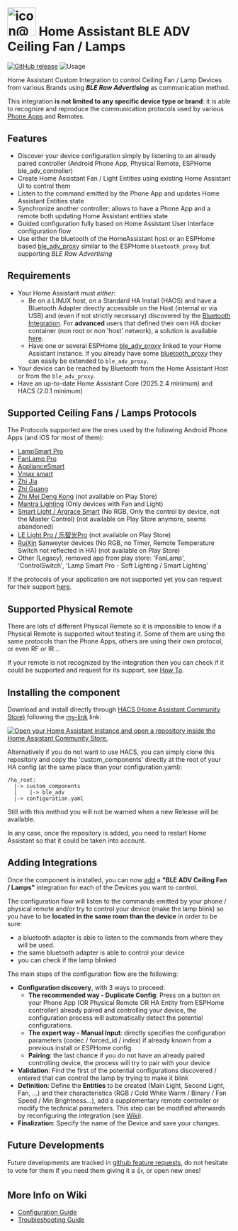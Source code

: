 # <img width="64" height="64" alt="icon@2x" src="https://github.com/user-attachments/assets/29025370-fa25-41a1-ad18-5ca567dbf120" />  Home Assistant BLE ADV Ceiling Fan / Lamps

[![GitHub release](https://img.shields.io/github/v/release/NicoIIT/ha-ble-adv.svg)](https://github.com/NicoIIT/ha-ble-adv/releases/)
![Usage](https://img.shields.io/badge/dynamic/json?color=9932CC&logo=home-assistant&label=usage&suffix=%20installs&cacheSeconds=15600&url=https://analytics.home-assistant.io/custom_integrations.json&query=$.ble_adv.total)

Home Assistant Custom Integration to control Ceiling Fan / Lamp Devices from various Brands using **_BLE Raw Advertising_** as communication method.

This integration **is not limited to any specific device type or brand**: it is able to recognize and reproduce the communication protocols used by various [Phone Apps](#supported-ceiling-fans--lamps-protocols) and Remotes.

## Features
* Discover your device configuration simply by listening to an already paired controller (Android Phone App, Physical Remote, ESPHome ble_adv_controller)
* Create Home Assistant Fan / Light Entities using existing Home Assistant UI to control them
* Listen to the command emitted by the Phone App and updates Home Assistant Entities state
* Synchronize another controller: allows to have a Phone App and a remote both updating Home Assistant entities state
* Guided configuration fully based on Home Assistant User Interface configuration flow
* Use either the bluetooth of the HomeAssistant host or an ESPHome based [ble_adv_proxy](https://github.com/NicoIIT/esphome-ble_adv_proxy) similar to the ESPHome `bluetooth_proxy` but supporting _BLE Raw Advertising_

## Requirements
* Your Home Assistant must _either_:
  * Be on a LINUX host, on a Standard HA Install (HAOS) and have a Bluetooth Adapter directly accessible on the Host (internal or via USB) and (even if not strictly necessary) discovered by the [Bluetooth Integration](https://www.home-assistant.io/integrations/bluetooth/). For **advanced** users that defined their own HA docker container (non root or non 'host' network), a solution is available [here](https://github.com/NicoIIT/ha-ble-adv/wiki/Workaround-for-HA-non-'network_mode:-host'-or-non-root-installations).
  * Have one or several ESPHome [ble_adv_proxy](https://github.com/NicoIIT/esphome-ble_adv_proxy) linked to your Home Assistant instance. If you already have some [bluetooth_proxy](https://esphome.io/components/bluetooth_proxy/) they can easily be extended to `ble_adv_proxy`.
* Your device can be reached by Bluetooth from the Home Assistant Host or from the `ble_adv_proxy`.
* Have an up-to-date Home Assistant Core (2025.2.4 minimum) and HACS (2.0.1 minimum)

## Supported Ceiling Fans / Lamps Protocols
The Protocols supported are the ones used by the following Android Phone Apps (and iOS for most of them):

* [LampSmart Pro](https://play.google.com/store/apps/details?id=com.jingyuan.lamp)
* [FanLamp Pro](https://play.google.com/store/apps/details?id=com.jingyuan.fan_lamp)
* [ApplianceSmart](https://play.google.com/store/apps/details?id=com.jingyuan.smart_home)
* [Vmax smart](https://play.google.com/store/apps/details?id=com.jingyuan.vmax_smart)
* [Zhi Jia](https://play.google.com/store/apps/details?id=com.cxw.cxwblelight)
* [Zhi Guang](https://play.google.com/store/apps/details?id=com.cxw.zhiguang)
* [Zhi Mei Deng Kong](http://mihuan.iotworkshop.com/zhiguang/) (not available on Play Store)
* [Mantra Lighting](https://play.google.com/store/apps/details?id=com.newenergy.baolilan) (Only devices with Fan and Light)
* [Smart Light / Argrace Smart](https://apkpure.com/argrace-smart/ai.argrace.oem) (No RGB, Only the control by device, not the Master Control) (not available on Play Store anymore, seems abandoned)
* [LE Light Pro / 乐智光Pro](https://openapi.lelight.top/dl/cqan) (not available on Play Store)
* [RuiXin](https://rx-etech.com/rxzn.html) Sanweyter devices (No RGB, no Timer, Remote Temperature Switch not reflected in HA) (not available on Play Store)
* Other (Legacy), removed app from play store: 'FanLamp', 'ControlSwitch', 'Lamp Smart Pro - Soft Lighting / Smart Lighting'

If the protocols of your application are not supported yet you can request for their support [here](https://github.com/NicoIIT/ha-ble-adv/issues/new?template=new_app.yml).

## Supported Physical Remote
There are lots of different Physical Remote so it is impossible to know if a Physical Remote is supported witout testing it. Some of them are using the same protocols than the Phone Apps, others are using their own protocol, or even RF or IR...

If your remote is not recognized by the integration then you can check if it could be supported and request for its support, see [How To](https://github.com/NicoIIT/ha-ble-adv/wiki/How-to-know-if-my-Physical-Remote-is-using-BLE-Advertising-to-control-my-device).

## Installing the component
Download and install directly through [HACS (Home Assistant Community Store)](https://www.hacs.xyz/) following the [my-link](https://my.home-assistant.io/) link:

[![Open your Home Assistant instance and open a repository inside the Home Assistant Community Store.](https://my.home-assistant.io/badges/hacs_repository.svg)](https://my.home-assistant.io/redirect/hacs_repository/?owner=NicoIIT&repository=ha-ble-adv)

Alternatively if you do not want to use HACS, you can simply clone this repository and copy the 'custom_components' directly at the root of your HA config (at the same place than your configuration.yaml):
```
/ha_root:
  |-> custom_components
  |    |-> ble_adv
  |-> configuration.yaml
```
Still with this method you will not be warned when a new Release will be available.

In any case, once the repository is added, you need to restart Home Assistant so that it could be taken into account.

## Adding Integrations
Once the component is installed, you can now [add](https://www.home-assistant.io/getting-started/integration/) a **"BLE ADV Ceiling Fan / Lamps"** integration for each of the Devices you want to control.

The configuration flow will listen to the commands emitted by your phone / physical remote and/or try to control your device (make the lamp blink) so you have to be **located in the same room than the device** in order to be sure:
* a bluetooth adapter is able to listen to the commands from where they will be used.
* the same bluetooth adapter is able to control your device
* you can check if the lamp blinked

The main steps of the configuration flow are the following:
* **Configuration discovery**, with 3 ways to proceed:
  * **The recommended way - Duplicate Config**: Press on a button on your Phone App (OR Physical Remote OR HA Entity from ESPHome controller) already paired and controlling your device, the configuration process will automatically detect the potential configurations.
  * **The expert way - Manual Input**: directly specifies the configuration parameters (codec / forced_id / index) if already known from a previous install or ESPHome config
  * **Pairing**: the last chance if you do not have an already paired controlling device, the process will try to pair with your device
* **Validation**: Find the first of the potential configurations discovered / entered that can control the lamp by trying to make it blink
* **Definition**: Define the **Entities** to be created (Main Light, Second Light, Fan, ...) and their characteristics (RGB / Cold White Warm / Binary / Fan Speed / Min Brightness...), add a supplementary remote controller or modify the technical parameters. This step can be modified afterwards by reconfiguring the integration (see [Wiki](https://github.com/NicoIIT/ha-ble-adv/wiki/Configuration-Guide)).
* **Finalization**: Specify the name of the Device and save your changes.


## Future Developments
Future developments are tracked in [github feature requests](https://github.com/NicoIIT/ha-ble-adv/issues?q=is%3Aissue%20state%3Aopen%20label%3Aenhancement), do not hesitate to vote for them if you need them giving it a :thumbsup:, or open new ones!

## More Info on Wiki
* [Configuration Guide](https://github.com/NicoIIT/ha-ble-adv/wiki/Configuration-Guide)
* [Troubleshooting Guide](https://github.com/NicoIIT/ha-ble-adv/wiki/Troubleshooting-Guide)


